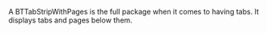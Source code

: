 A BTTabStripWithPages is the full package when it comes to having tabs. It displays tabs and pages below them.
